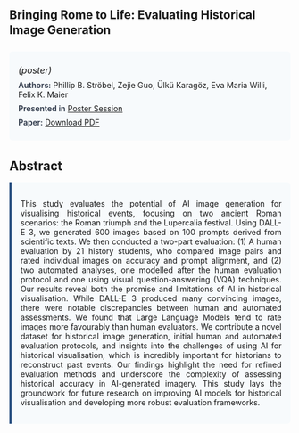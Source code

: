 
<style>    
    h2 {
        margin-top: 0;
        margin-bottom: 1.5rem;
        line-height: 1.3;
    }
    
    h3 {
        margin-top: 2rem;
        margin-bottom: 1rem;
        font-size: 1.4rem;
        font-weight:bold;
    }
    
    .metadata {
        background-color: #f7fafc;
        padding: 1rem;
        border-radius: 6px;
        margin-bottom: 2rem;
    }
    
    .metadata p {
        margin: 0.5rem 0;
    }
    
    .abstract {
        text-align: justify;
        padding: 1rem;
        background-color: #f7fafc;
        border-left: 4px solid #2c5282;
        border-radius: 0 6px 6px 0;
    }
    
    strong {
        color: #2d3748;
        font-weight: 600;
    }
</style>
<main role="main">
<h2>Bringing Rome to Life: Evaluating Historical Image Generation</h2>

<section class="metadata">
<p style='font-size:1rem'><i>(poster)</i></p>
<p><strong>Authors:</strong> Phillip B. Ströbel, Zejie Guo, Ülkü Karagöz, Eva Maria Willi, Felix K. Maier</p>
<p><strong>Presented in</strong> <a href='/programme/#postersession'>Poster Session</a></p>
<p><strong>Paper:</strong> <a href="https://ceur-ws.org/Vol-3558/paper58.pdf">Download PDF</a></p>
</section>

<section>
<h3>Abstract</h3>
<div class="abstract">
<p>This study evaluates the potential of AI image generation for visualising historical events, focusing on two ancient Roman scenarios: the Roman triumph and the  Lupercalia  festival. Using DALL-E 3, we generated 600 images based on 100 prompts derived from scientific texts. We then conducted a two-part evaluation: (1) A human evaluation by 21 history students, who compared image pairs and rated individual images on accuracy and prompt alignment, and (2) two automated analyses, one modelled after the human evaluation protocol and one using visual question-answering (VQA) techniques.  Our results reveal both the promise and limitations of AI in historical visualisation. While DALL-E 3 produced many convincing images, there were notable discrepancies between human and automated assessments. We found that Large Language Models tend to rate images more favourably than human evaluators.   We contribute a novel dataset for historical image generation, initial human and automated evaluation protocols, and insights into the challenges of using AI for historical visualisation, which is incredibly important for historians to reconstruct past events. Our findings highlight the need for refined evaluation methods and underscore the complexity of assessing historical accuracy in AI-generated imagery. This study lays the groundwork for future research on improving AI models for historical visualisation and developing more robust evaluation frameworks.</p>
</div>
</section>
</main>